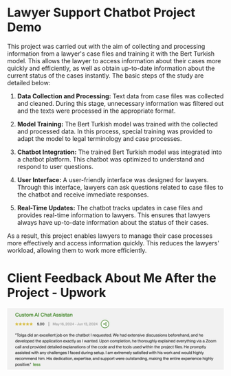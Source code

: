 # Lawyer Support Chatbot Project Demo

This project was carried out with the aim of collecting and processing information from a lawyer's case files and training it with the Bert Turkish model. This allows the lawyer to access information about their cases more quickly and efficiently, as well as obtain up-to-date information about the current status of the cases instantly. The basic steps of the study are detailed below:

1. **Data Collection and Processing:** Text data from case files was collected and cleaned. During this stage, unnecessary information was filtered out and the texts were processed in the appropriate format.

2. **Model Training:** The Bert Turkish model was trained with the collected and processed data. In this process, special training was provided to adapt the model to legal terminology and case processes.

3. **Chatbot Integration:** The trained Bert Turkish model was integrated into a chatbot platform. This chatbot was optimized to understand and respond to user questions.

4. **User Interface:** A user-friendly interface was designed for lawyers. Through this interface, lawyers can ask questions related to case files to the chatbot and receive immediate responses.

5. **Real-Time Updates:** The chatbot tracks updates in case files and provides real-time information to lawyers. This ensures that lawyers always have up-to-date information about the status of their cases.

As a result, this project enables lawyers to manage their case processes more effectively and access information quickly. This reduces the lawyers' workload, allowing them to work more efficiently.

# Client Feedback About Me After the Project - Upwork
![Müşterinin Proje Sonundaki Düşüncesi](https://github.com/tolgaboroglu/chatbot-upwork-freelance/blob/main/1718366774315%20(1).jpeg)




